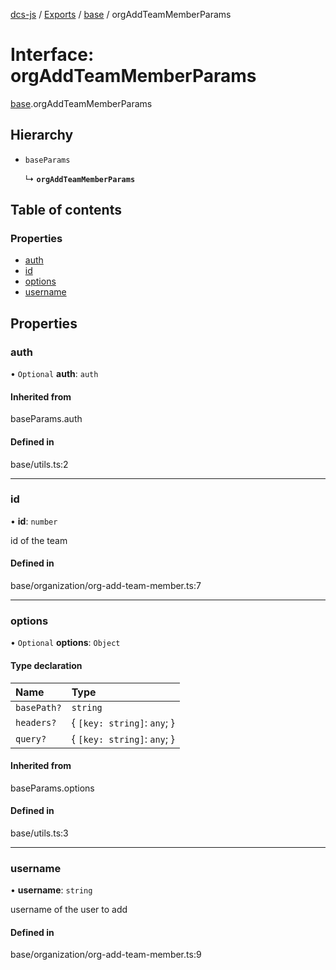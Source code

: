 [dcs-js](../README.md) / [Exports](../modules.md) / [base](../modules/base.md) / orgAddTeamMemberParams

# Interface: orgAddTeamMemberParams

[base](../modules/base.md).orgAddTeamMemberParams

## Hierarchy

- `baseParams`

  ↳ **`orgAddTeamMemberParams`**

## Table of contents

### Properties

- [auth](base.orgAddTeamMemberParams.md#auth)
- [id](base.orgAddTeamMemberParams.md#id)
- [options](base.orgAddTeamMemberParams.md#options)
- [username](base.orgAddTeamMemberParams.md#username)

## Properties

### <a id="auth" name="auth"></a> auth

• `Optional` **auth**: `auth`

#### Inherited from

baseParams.auth

#### Defined in

base/utils.ts:2

___

### <a id="id" name="id"></a> id

• **id**: `number`

id of the team

#### Defined in

base/organization/org-add-team-member.ts:7

___

### <a id="options" name="options"></a> options

• `Optional` **options**: `Object`

#### Type declaration

| Name | Type |
| :------ | :------ |
| `basePath?` | `string` |
| `headers?` | { `[key: string]`: `any`;  } |
| `query?` | { `[key: string]`: `any`;  } |

#### Inherited from

baseParams.options

#### Defined in

base/utils.ts:3

___

### <a id="username" name="username"></a> username

• **username**: `string`

username of the user to add

#### Defined in

base/organization/org-add-team-member.ts:9
